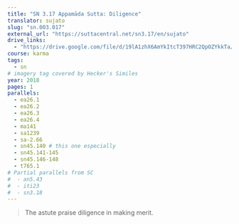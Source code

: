 ```yaml
---
title: "SN 3.17 Appamāda Sutta: Diligence"
translator: sujato
slug: "sn.003.017"
external_url: "https://suttacentral.net/sn3.17/en/sujato"
drive_links:
  - "https://drive.google.com/file/d/19lA1zhX6AmYkItcT397HRC2QpOZYkkTa/view?usp=drivesdk"
course: karma
tags:
  - sn
# imagery tag covered by Hecker's Similes
year: 2018
pages: 1
parallels:
  - ea26.1
  - ea26.2
  - ea26.3
  - ea26.4
  - ma141
  - sa1239
  - sa-2.66
  - sn45.140 # this one especially
  - sn45.141-145
  - sn45.146-148
  - t765.1
# Partial parallels from SC
#  - an5.43
#  - iti23
#  - sn3.18
---
```


> The astute praise diligence in making merit.
